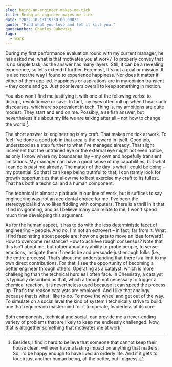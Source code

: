 ```yaml
---
slug: being-an-engineer-makes-me-tick
title: Being an engineer makes me tick
date: "2022-10-13T19:30:00.000Z"
quote: "Find what you love and let it kill you."
quoteAuthor: Charles Bukowski
tags:
  - work
---
```


During my first performance evaluation round with my current manager, he has asked me: what is that motivates you at work? To properly convey that is no simple task, as the answer has many layers. Still, it can be a revealing experience, so let's extend it further. Foremost, It's not a goal or mission. It is also not the way I found to experience happiness. Nor does it matter if either of them applied. Happiness or aspirations are in my opinion transient – they come and go. Just poor levers overall to keep something in motion.

You also won't find me justifying it with one of the following verbs: to disrupt, revolutionize or save. In fact, my eyes often roll up when I hear such discourses, which are so prevalent in tech. Thing is, my ambitions are quite modest. They start and end on me. Possibly, a selfish answer, but nevertheless it's about my life we are talking after all – not how to change the world [^1].

The short answer is: engineering is my craft. That makes me tick at work. To feel I've done a good job in that area is the reward in itself. Good job, understood as a step further to what I've managed already. That slight increment that the untrained eye or the external eye might not even notice, as only I know where my boundaries lay – my own and hopefully transient limitations. My manager can have a good sense of my capabilities, but what I can do is past me already. The matter of the day is what I could be doing – my potential. So that I can keep being truthful to that, I constantly look for growth opportunities that allow me to best exercise my craft to its fullest. That has both a technical and a human component.

The technical is almost a platitude in our line of work, but it suffices to say engineering was not an accidental choice for me. I’ve been the stereotypical kid who likes fiddling with computers. There is a thrill in it that I find invigorating, and as I believe many can relate to me, I won't spend much time developing this argument.

As for the human aspect, it has to do with the less deterministic facet of engineering – people. And no, I'm not an extrovert – in fact, far from it. What I find fascinating about people are: how one gets to move an idea forward? How to overcome resistance? How to achieve rough consensus? Note that this isn't about me, but rather about my ability to probe people, to sense emotions, instigate them if needs be and persuade just enough folks (i.e., the entire process). That’s about me understanding that there is a limit to my own direct contributions. For that, I see the opportunity of becoming a better engineer through others. Operating as a catalyst, which is more challenging than the technical hurdles I often face. In Chemistry, a catalyst is typically described as that, which although not necessary to trigger a chemical reaction, it is nevertheless used because it can speed the process up. That's the reason catalysts are employed. And I like that analogy because that is what I like to do. To move the wheel and get out of the way. To simulate on a social level the kind of system I technically strive to build: one that requires no mastermind for it to operate, leaderless at its core.

Both components, technical and social, can provide me a never-ending variety of problems that are likely to keep me endlessly challenged. Now, that is altogether something that motivates me at work.

[^1]: Besides, I find it hard to believe that someone that cannot keep their house clean, will ever have a lasting impact on anything that matters. So, I'd be happy enough to have lived an orderly life. And if it gets to touch just another human being, all the better, but I digress.
